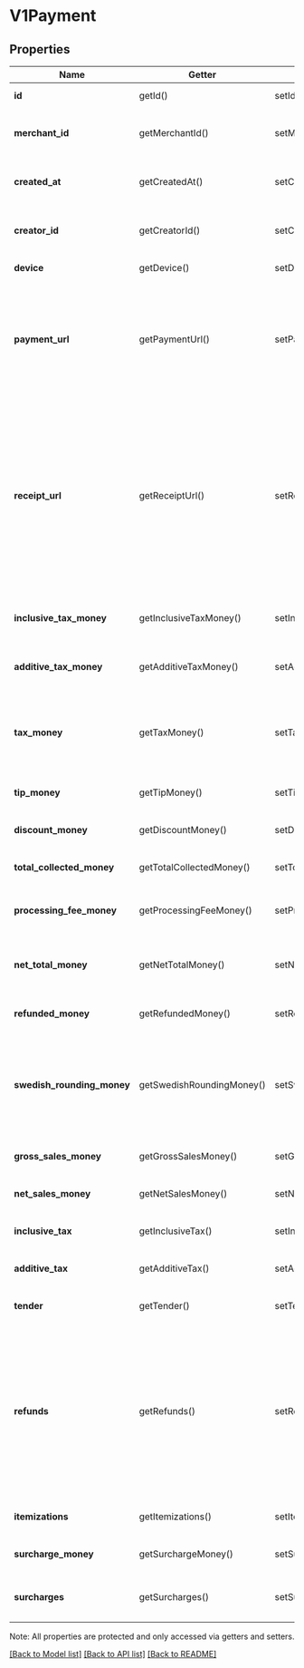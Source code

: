 # V1Payment

## Properties
Name | Getter | Setter | Type | Description | Notes
------------ | ------------- | ------------- | ------------- | ------------- | -------------
**id** | getId() | setId($value) | **string** | The payment&#39;s unique identifier. | [optional] 
**merchant_id** | getMerchantId() | setMerchantId($value) | **string** | The unique identifier of the merchant that took the payment. | [optional] 
**created_at** | getCreatedAt() | setCreatedAt($value) | **string** | The time when the payment was created, in ISO 8601 format. | [optional] 
**creator_id** | getCreatorId() | setCreatorId($value) | **string** | The unique identifier of the Square account that took the payment. | [optional] 
**device** | getDevice() | setDevice($value) | [**\SquareConnect\Model\Device**](Device.md) | The device that took the payment. | [optional] 
**payment_url** | getPaymentUrl() | setPaymentUrl($value) | **string** | The URL of the payment&#39;s detail page in the merchant dashboard. The merchant must be signed in to the merchant dashboard to view this page. | [optional] 
**receipt_url** | getReceiptUrl() | setReceiptUrl($value) | **string** | The URL of the receipt for the payment. Note that for split tender payments, this URL corresponds to the receipt for the first tender listed in the payment&#39;s tender field. Each Tender object has its own receipt_url field you can use to get the other receipts associated with a split tender payment. | [optional] 
**inclusive_tax_money** | getInclusiveTaxMoney() | setInclusiveTaxMoney($value) | [**\SquareConnect\Model\V1Money**](V1Money.md) | The sum of all inclusive taxes associated with the payment. | [optional] 
**additive_tax_money** | getAdditiveTaxMoney() | setAdditiveTaxMoney($value) | [**\SquareConnect\Model\V1Money**](V1Money.md) | The sum of all additive taxes associated with the payment. | [optional] 
**tax_money** | getTaxMoney() | setTaxMoney($value) | [**\SquareConnect\Model\V1Money**](V1Money.md) | The total of all taxes applied to the payment. This is always the sum of inclusive_tax_money and additive_tax_money. | [optional] 
**tip_money** | getTipMoney() | setTipMoney($value) | [**\SquareConnect\Model\V1Money**](V1Money.md) | The total of all tips applied to the payment. | [optional] 
**discount_money** | getDiscountMoney() | setDiscountMoney($value) | [**\SquareConnect\Model\V1Money**](V1Money.md) | The total of all discounts applied to the payment. | [optional] 
**total_collected_money** | getTotalCollectedMoney() | setTotalCollectedMoney($value) | [**\SquareConnect\Model\V1Money**](V1Money.md) | The total of all discounts applied to the payment. | [optional] 
**processing_fee_money** | getProcessingFeeMoney() | setProcessingFeeMoney($value) | [**\SquareConnect\Model\V1Money**](V1Money.md) | The total of all processing fees collected by Square for the payment. | [optional] 
**net_total_money** | getNetTotalMoney() | setNetTotalMoney($value) | [**\SquareConnect\Model\V1Money**](V1Money.md) | The amount to be deposited into the merchant&#39;s bank account for the payment. | [optional] 
**refunded_money** | getRefundedMoney() | setRefundedMoney($value) | [**\SquareConnect\Model\V1Money**](V1Money.md) | The total of all refunds applied to the payment. | [optional] 
**swedish_rounding_money** | getSwedishRoundingMoney() | setSwedishRoundingMoney($value) | [**\SquareConnect\Model\V1Money**](V1Money.md) | The total of all sales, including any applicable taxes, rounded to the smallest legal unit of currency (e.g., the nearest penny in USD, the nearest nickel in CAD) | [optional] 
**gross_sales_money** | getGrossSalesMoney() | setGrossSalesMoney($value) | [**\SquareConnect\Model\V1Money**](V1Money.md) | The total of all sales, including any applicable taxes. | [optional] 
**net_sales_money** | getNetSalesMoney() | setNetSalesMoney($value) | [**\SquareConnect\Model\V1Money**](V1Money.md) | The total of all sales, minus any applicable taxes. | [optional] 
**inclusive_tax** | getInclusiveTax() | setInclusiveTax($value) | [**\SquareConnect\Model\V1PaymentTax[]**](V1PaymentTax.md) | All of the inclusive taxes associated with the payment. | [optional] 
**additive_tax** | getAdditiveTax() | setAdditiveTax($value) | [**\SquareConnect\Model\V1PaymentTax[]**](V1PaymentTax.md) | All of the additive taxes associated with the payment. | [optional] 
**tender** | getTender() | setTender($value) | [**\SquareConnect\Model\V1Tender[]**](V1Tender.md) | All of the additive taxes associated with the payment. | [optional] 
**refunds** | getRefunds() | setRefunds($value) | [**\SquareConnect\Model\V1Refund[]**](V1Refund.md) | All of the refunds applied to the payment. Note that the value of all refunds on a payment can exceed the value of all tenders if a merchant chooses to refund money to a tender after previously accepting returned goods as part of an exchange. | [optional] 
**itemizations** | getItemizations() | setItemizations($value) | [**\SquareConnect\Model\V1PaymentItemization[]**](V1PaymentItemization.md) | The items purchased in the payment. | [optional] 
**surcharge_money** | getSurchargeMoney() | setSurchargeMoney($value) | [**\SquareConnect\Model\V1Money**](V1Money.md) | The total of all surcharges applied to the payment. | [optional] 
**surcharges** | getSurcharges() | setSurcharges($value) | [**\SquareConnect\Model\DefinitionsV1PaymentSurcharge[]**](DefinitionsV1PaymentSurcharge.md) | A list of all surcharges associated with the payment. | [optional] 

Note: All properties are protected and only accessed via getters and setters.

[[Back to Model list]](../../README.md#documentation-for-models) [[Back to API list]](../../README.md#documentation-for-api-endpoints) [[Back to README]](../../README.md)


